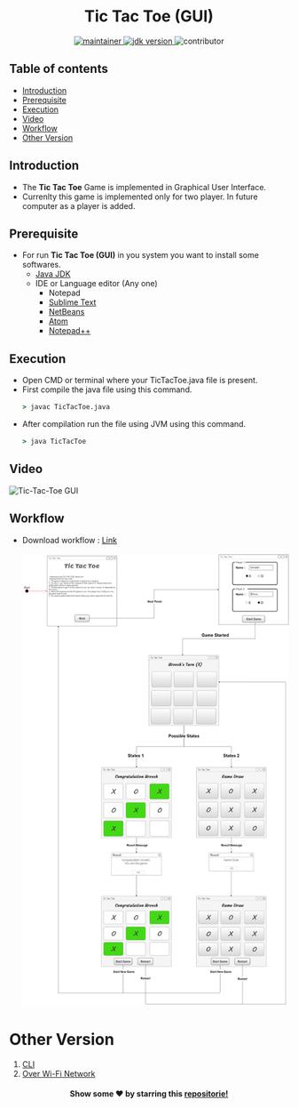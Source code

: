 <h1 align="center">Tic Tac Toe (GUI)</h1>

<p align="center">
	<a href="https://github.com/urvesh254" title="profile">
	<img src="https://img.shields.io/badge/maintainer-urvesh254-blue" alt="maintainer">
	</a>
	<a href="https://www.oracle.com/in/java/technologies/javase-downloads.html" title="JDK Download">
		<img src="https://img.shields.io/badge/JDK-%3E%3D%20v8-blue" alt="jdk version">
	</a>
	<img src="https://img.shields.io/badge/contributor-welcome-brightgreen" alt="contributor">
</p>

## Table of contents

-   [Introduction](#introduction)
-   [Prerequisite](#prerequisite)
-   [Execution](#execution)
-   [Video](#video)
-   [Workflow](#workflow)
-   [Other Version](#other-version)

## Introduction

-   The **Tic Tac Toe** Game is implemented in Graphical User Interface.
-   Currenlty this game is implemented only for two player. In future computer as a player is added.

## Prerequisite

-   For run **Tic Tac Toe (GUI)** in you system you want to install some softwares.
    -   [Java JDK ](https://www.oracle.com/in/java/technologies/javase-downloads.html "Java JDK")
    -   IDE or Language editor (Any one)
        -   Notepad
        -   [Sublime Text](https://www.sublimetext.com/ "Sublime Text")
        -   [NetBeans](https://netbeans.org/ "NetBeans IDE")
        -   [Atom](https://atom.io/ "Atom")
        -   [Notepad++](https://notepad-plus-plus.org/downloads/ "Notepad++")

## Execution

-   Open CMD or terminal where your TicTacToe.java file is present.
-   First compile the java file using this command.
    ```cmd
    > javac TicTacToe.java
    ```
-   After compilation run the file using JVM using this command.
    ```cmd
    > java TicTacToe
    ```

## Video

![Tic-Tac-Toe GUI](https://user-images.githubusercontent.com/55116730/107873373-218fde00-6ed8-11eb-9ff4-90d3e2de2f9a.gif "Tic-Tac-Toe GUI")

## Workflow

-   Download workflow : [Link](https://github.com/urvesh254/Tic-Tac-Toe/blob/main/GUI/assets/TicTacToe%20Wireframe.png "Wireflow Link")</br></br>
    <a href="https://github.com/urvesh254/Tic-Tac-Toe/blob/main/GUI/assets/TicTacToe%20Wireframe.png" alt="Tic Tac Toe Workflow" title="Tic Tac Toe Workflow"> <img src="https://github.com/urvesh254/Tic-Tac-Toe/blob/main/GUI/assets/TicTacToe%20Wireframe.png" alt="Tic Tac Toe Workflow" title="Tic Tac Toe Workflow" width=500px></a>

# Other Version

1. [CLI](https://github.com/urvesh254/Tic-Tac-Toe/tree/main/CLI "CLI Version")
2. [Over Wi-Fi Network](# "This version is under planning.")

<p align="center">
	<h4 align="center">Show some ❤️ by starring this <a href="#">repositorie!</a></h4>
</p>
